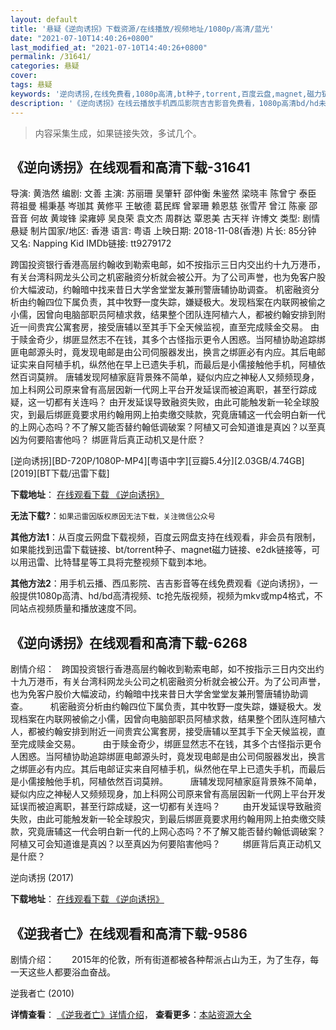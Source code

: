```yaml
---
layout: default
title: '悬疑《逆向诱拐》下载资源/在线播放/视频地址/1080p/高清/蓝光'
date: "2021-07-10T14:40:26+0800"
last_modified_at: "2021-07-10T14:40:26+0800"
permalink: /31641/
categories: 悬疑
cover:
tags: 悬疑
keywords: '逆向诱拐,在线免费看,1080p高清,bt种子,torrent,百度云盘,magnet,磁力链,迅雷下载资源'
description: '《逆向诱拐》在线云播放手机西瓜影院吉吉影音免费看，1080p高清bd/hd未删减完整版和tc抢先枪版，mkv/mp4格式，附带bt/torrent种子、magnet/磁力链、百度云盘、网盘资源迅雷下载链接'
---
```


>内容采集生成，如果链接失效，多试几个。


## 《逆向诱拐》在线观看和高清下载-31641

导演: 黄浩然 编剧: 文善 主演: 苏丽珊 吴肇轩 邵仲衡 朱鉴然 梁晓丰 陈曾宁 泰臣 蒋祖曼 楊秉基 岑珈其 黄修平 王敏德 葛民辉 曾翠珊 赖恩慈 张雪芹 曾江 陈豪 邵音音 何故 黄竣锋 梁雍婷 吴良荣 袁文杰 周群达 覃恩美 古天祥 许博文 类型: 剧情 悬疑 制片国家/地区: 香港 语言: 粤语 上映日期: 2018-11-08(香港) 片长: 85分钟 又名: Napping Kid IMDb链接: tt9279172

跨国投资银行香港高层约翰收到勒索电邮，如不按指示三日内交出约十九万港币，有关台湾科网龙头公司之机密融资分析就会被公开。为了公司声誉，也为免客户股价大幅波动，约翰暗中找来昔日大学舍堂堂友兼刑警唐辅协助调查。 机密融资分析由约翰四位下属负责，其中牧野一度失踪，嫌疑极大。发现档案在内联网被偷之小儒，因曾向电脑部职员阿植求救，结果整个团队连阿植六人，都被约翰安排到附近一间贵宾公寓套房，接受唐辅以至其手下全天候监视，直至完成赎金交易。 由于赎金奇少，绑匪显然志不在钱，其多个古怪指示更令人困惑。当阿植协助追踪绑匪电邮源头时，竟发现电邮是由公司伺服器发出，换言之绑匪必有内应。其后电邮证实来自阿植手机，纵然他在早上已遗失手机，而最后是小儒接触他手机，阿植依然百词莫辨。 唐辅发现阿植家庭背景殊不简单，疑似内应之神秘人又频频现身，加上科网公司原来曾有高层因新一代网上平台开发延误而被迫离职，甚至行踪成疑，这一切都有关连吗？ 由开发延误导致融资失败，由此可能触发新一轮全球股灾，到最后绑匪竟要求用约翰用网上拍卖缴交赎款，究竟唐辅这一代会明白新一代的上网心态吗？不了解又能否替约翰低调破案？阿植又可会知道谁是真凶？以至真凶为何要陷害他吗？ 绑匪背后真正动机又是什麽？


[逆向诱拐][BD-720P/1080P-MP4][粤语中字][豆瓣5.4分][2.03GB/4.74GB][2019][BT下载/迅雷下载]

**下载地址**： [在线观看下载 《逆向诱拐》](https://www.btdx8.com/torrent/nxyg_2018.html) 


**无法下载?**：`如果迅雷因版权原因无法下载，关注微信公众号 `

**其他方法1**：从百度云网盘下载视频，百度云网盘支持在线观看，非会员有限制，如果能找到迅雷下载链接、bt/torrent种子、magnet磁力链接、e2dk链接等，可以用迅雷、比特彗星等工具将完整视频下载到本地。

**其他方法2**：用手机云播、西瓜影院、吉吉影音等在线免费观看《逆向诱拐》，一般提供1080p高清、hd/bd高清视频、tc抢先版视频，视频为mkv或mp4格式，不同站点视频质量和播放速度不同。


## 《逆向诱拐》在线观看和高清下载-6268

剧情介绍：   跨国投资银行香港高层约翰收到勒索电邮，如不按指示三日内交出约十九万港币，有关台湾科网龙头公司之机密融资分析就会被公开。为了公司声誉，也为免客户股价大幅波动，约翰暗中找来昔日大学舍堂堂友兼刑警唐辅协助调查。  　　机密融资分析由约翰四位下属负责，其中牧野一度失踪，嫌疑极大。发现档案在内联网被偷之小儒，因曾向电脑部职员阿植求救，结果整个团队连阿植六人，都被约翰安排到附近一间贵宾公寓套房，接受唐辅以至其手下全天候监视，直至完成赎金交易。  　　由于赎金奇少，绑匪显然志不在钱，其多个古怪指示更令人困惑。当阿植协助追踪绑匪电邮源头时，竟发现电邮是由公司伺服器发出，换言之绑匪必有内应。其后电邮证实来自阿植手机，纵然他在早上已遗失手机，而最后是小儒接触他手机，阿植依然百词莫辨。  　　唐辅发现阿植家庭背景殊不简单，疑似内应之神秘人又频频现身，加上科网公司原来曾有高层因新一代网上平台开发延误而被迫离职，甚至行踪成疑，这一切都有关连吗？  　　由开发延误导致融资失败，由此可能触发新一轮全球股灾，到最后绑匪竟要求用约翰用网上拍卖缴交赎款，究竟唐辅这一代会明白新一代的上网心态吗？不了解又能否替约翰低调破案？阿植又可会知道谁是真凶？以至真凶为何要陷害他吗？  　　绑匪背后真正动机又是什麽？


逆向诱拐 (2017)

**下载地址**： [在线观看下载 《逆向诱拐》](https://www.btbtdy.me/btdy/dy15138.html) 


## 《逆我者亡》在线观看和高清下载-9586

剧情介绍：　　2015年的伦敦，所有街道都被各种帮派占山为王，为了生存，每一天这些人都要浴血奋战。


逆我者亡 (2010)

**详情查看**： [《逆我者亡》详情介绍](/movie/9586/)， **查看更多**：[本站资源大全](/movie/t/all/)

